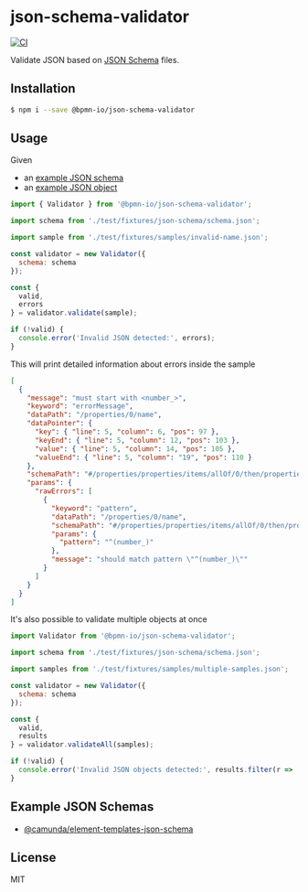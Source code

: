 # json-schema-validator

[![CI](https://github.com/bpmn-io/json-schema-validator/workflows/CI/badge.svg)](https://github.com/bpmn-io/json-schema-validator/actions?query=workflow%3ACI)

Validate JSON based on [JSON Schema](https://json-schema.org/) files.

## Installation

```sh
$ npm i --save @bpmn-io/json-schema-validator
```

## Usage

Given
* an [example JSON schema](./test/fixtures/json-schema/schema.json)
* an [example JSON object](./test/fixtures/samples/invalid-name.json)

```js
import { Validator } from '@bpmn-io/json-schema-validator';

import schema from './test/fixtures/json-schema/schema.json';

import sample from './test/fixtures/samples/invalid-name.json';

const validator = new Validator({
  schema: schema
});

const {
  valid,
  errors
} = validator.validate(sample);

if (!valid) {
  console.error('Invalid JSON detected:', errors);
}

```

This will print detailed information about errors inside the sample

```json
[
  {
    "message": "must start with <number_>",
    "keyword": "errorMessage",
    "dataPath": "/properties/0/name",
    "dataPointer": {
      "key": { "line": 5, "column": 6, "pos": 97 },
      "keyEnd": { "line": 5, "column": 12, "pos": 103 },
      "value": { "line": 5, "column": 14, "pos": 105 },
      "valueEnd": { "line": 5, "column": "19", "pos": 110 }
    },
    "schemaPath": "#/properties/properties/items/allOf/0/then/properties/name/errorMessage",
    "params": {
      "rawErrors": [
        {
          "keyword": "pattern",
          "dataPath": "/properties/0/name",
          "schemaPath": "#/properties/properties/items/allOf/0/then/properties/name/pattern",
          "params": {
            "pattern": "^(number_)"
          },
          "message": "should match pattern \"^(number_)\""
        }
      ]
    }
  }
]
```


It's also possible to validate multiple objects at once

```js
import Validator from '@bpmn-io/json-schema-validator';

import schema from './test/fixtures/json-schema/schema.json';

import samples from './test/fixtures/samples/multiple-samples.json';

const validator = new Validator({
  schema: schema
});

const {
  valid,
  results
} = validator.validateAll(samples);

if (!valid) {
  console.error('Invalid JSON objects detected:', results.filter(r => !r.valid));
}

```

## Example JSON Schemas

* [@camunda/element-templates-json-schema](https://github.com/camunda/element-templates-json-schema)

## License

MIT

